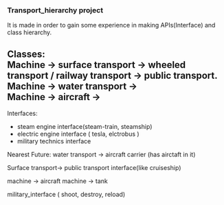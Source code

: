 ### Transport_hierarchy project
It is made in order to gain some experience in making APIs(Interface) and сlass hierarchy.

Classes: <br>
Machine -> surface transport -> wheeled transport / railway transport
         ->  public transport.<br>
Machine -> water transport -> <br>
Machine -> aircraft ->
---
Interfaces:
+ steam engine interface(steam-train, steamship) 
+ electric engine interface ( tesla, elctrobus ) 
+ military technics interface 

Nearest Future:
water transport -> aircraft carrier (has airctaft in it)

Surface transport-> public transport interface(like cruiseship)


machine -> aircraft
machine -> tank

military_interface ( shoot, destroy, reload)

